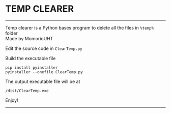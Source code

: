 # TEMP CLEARER
---
Temp clearer is a Python bases program to delete all the files in ```%temp%``` folder \
Made by MomorioUHT

Edit the source code in ```ClearTemp.py```

Build the executable file
```
pip install pyinstaller
pyinstaller --onefile ClearTemp.py
```

The output executable file will be at
```
/dist/ClearTemp.exe
```

Enjoy!

---